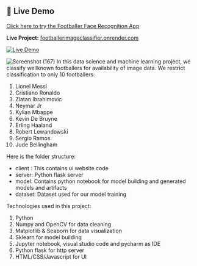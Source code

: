 ## 🔗 Live Demo

[Click here to try the Footballer Face Recognition App](https://footballerimageclassifier.onrender.com/)

**Live Project:** [footballerimageclassifier.onrender.com](https://footballerimageclassifier.onrender.com/)

[![Live Demo](https://img.shields.io/badge/Live-Demo-blue.svg?style=for-the-badge)](https://footballerimageclassifier.onrender.com/)


![Screenshot (167)](https://github.com/user-attachments/assets/61898a64-19fe-4d15-9e9a-6a19db45ee3d)
In this data science and machine learning project, we classify wellknown footballers for availability of image data. We restrict classification to only 10 footballers:

1. Lionel Messi
2. Cristiano Ronaldo
3. Zlatan Ibrahimovic
4. Neymar Jr
5. Kylian Mbappe
6. Kevin De Bruyne
7. Erling Haaland
8. Robert Lewandowski
9. Sergio Ramos
10. Jude Bellingham
    
Here is the folder structure:

- client : This contains ui website code
- server: Python flask server
- model: Contains python notebook for model building and generated models and artifacts
- dataset: Dataset used for our model training

Technologies used in this project:

1. Python
2. Numpy and OpenCV for data cleaning
3. Matplotlib & Seaborn for data visualization
4. Sklearn for model building
5. Jupyter notebook, visual studio code and pycharm as IDE
6. Python flask for http server
7. HTML/CSS/Javascript for UI

